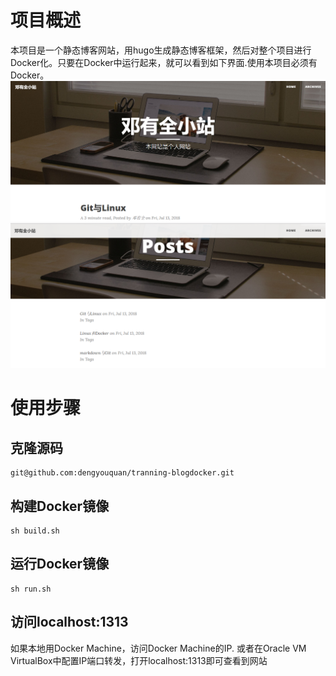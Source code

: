 # 项目概述
本项目是一个静态博客网站，用hugo生成静态博客框架，然后对整个项目进行Docker化。只要在Docker中运行起来，就可以看到如下界面.使用本项目必须有Docker。
![](/images/1.png)
![](/images/2.png)
# 使用步骤
## 克隆源码
```shell
git@github.com:dengyouquan/tranning-blogdocker.git
```
## 构建Docker镜像
```shell
sh build.sh
```
## 运行Docker镜像
```shell
sh run.sh
```
## 访问localhost:1313
如果本地用Docker Machine，访问Docker Machine的IP.
或者在Oracle VM VirtualBox中配置IP端口转发，打开localhost:1313即可查看到网站
